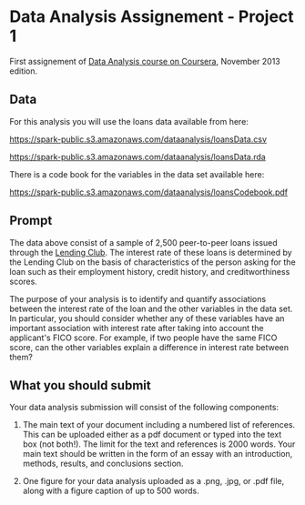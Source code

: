 Data Analysis Assignement - Project 1
=====================================

First assignement of [Data Analysis course on Coursera](https://www.coursera.org/course/dataanalysis), November 2013 edition.

Data
----

For this analysis you will use the loans data available from here:

https://spark-public.s3.amazonaws.com/dataanalysis/loansData.csv

https://spark-public.s3.amazonaws.com/dataanalysis/loansData.rda

There is a code book for the variables in the data set available here:

https://spark-public.s3.amazonaws.com/dataanalysis/loansCodebook.pdf

Prompt
------

The data above consist of a sample of 2,500 peer-to-peer loans issued through the
[Lending Club](https://www.lendingclub.com/home.action).
The interest rate of these loans is determined by the Lending Club on the basis
of characteristics of the person asking for the loan such as their employment history,
credit history, and creditworthiness scores. 

The purpose of your analysis is to identify and quantify associations between
the interest rate of the loan and the other variables in the data set.
In particular, you should consider whether any of these variables have an important
association with interest rate after taking into account the applicant's FICO score.
For example, if two people have the same FICO score, can the other variables explain
a difference in interest rate between them?

What you should submit
----------------------

Your data analysis submission will consist of the following components:

1.  The main text of your document including a numbered list of references.
    This can be uploaded either as a pdf document or typed into the text box (not both!).
    The limit for the text and references is 2000 words.
    Your main text should be written in the form of an essay with an introduction,
    methods, results, and conclusions section. 
    
2.  One figure for your data analysis uploaded as a .png, .jpg, or .pdf file,
    along with a figure caption of up to 500 words. 
